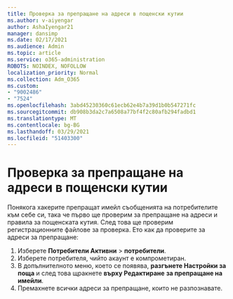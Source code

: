 ```yaml
---
title: Проверка за препращане на адреси в пощенски кутии
ms.author: v-aiyengar
author: AshaIyengar21
manager: dansimp
ms.date: 02/17/2021
ms.audience: Admin
ms.topic: article
ms.service: o365-administration
ROBOTS: NOINDEX, NOFOLLOW
localization_priority: Normal
ms.collection: Adm_O365
ms.custom:
- "9002486"
- "7524"
ms.openlocfilehash: 3abd45230360c61ecb62e4b7a39d1b0b547271fc
ms.sourcegitcommit: db908b3da2c7a6508a77bf4f2c80afb294fadbd1
ms.translationtype: MT
ms.contentlocale: bg-BG
ms.lasthandoff: 03/29/2021
ms.locfileid: "51403300"
---
```

# <a name="check-for-forwarding-addresses-on-mailboxes"></a>Проверка за препращане на адреси в пощенски кутии

Понякога хакерите препращат имейл съобщенията на потребителите към себе си, така че първо ще проверим за препращане на адреси и правила за пощенската кутия. След това ще проверим регистрационните файлове за проверка. Ето как да проверите за адреси за препращане:

1. Изберете **Потребители Активни**  >  **потребители**.
1. Изберете потребителя, чийто акаунт е компрометиран.
1. В допълнителното меню, което се появява, **разгънете Настройки за поща** и след това щракнете **върху Редактиране** **за препращане на имейли**.
1. Премахнете всички адреси за препращане, които не разпознавате.